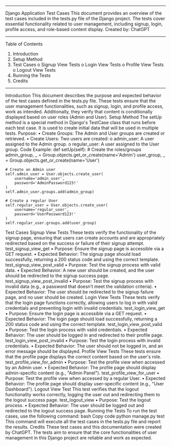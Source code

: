 ________________________________________
Django Application Test Cases
This document provides an overview of the test cases included in the tests.py file of the Django project. The tests cover essential functionality related to user management, including signup, login, profile access, and role-based content display.
Created by: ChatGPT
________________________________________
Table of Contents
1.	Introduction
2.	Setup Method
3.	Test Cases
o	Signup View Tests
o	Login View Tests
o	Profile View Tests
o	Logout View Tests
4.	Running the Tests
5.	Credits
________________________________________
Introduction
This document describes the purpose and expected behavior of the test cases defined in the tests.py file. These tests ensure that the user management functionalities, such as signup, login, and profile access, work as intended. Additionally, they verify that content is conditionally displayed based on user roles (Admin and User).
Setup Method
The setUp method is a special method in Django's TestCase class that runs before each test case. It is used to create initial data that will be used in multiple tests.
Purpose:
•	Create Groups: The Admin and User groups are created or retrieved.
•	Create Users: Two users are created:
o	admin_user: A user assigned to the Admin group.
o	regular_user: A user assigned to the User group.
Code Example:
def setUp(self):
    # Create the roles/groups
    admin_group, _ = Group.objects.get_or_create(name='Admin')
    user_group, _ = Group.objects.get_or_create(name='User')

    # Create an Admin user
    self.admin_user = User.objects.create_user(
        username='admin_user',
        password='AdminPassword123!'
    )
    self.admin_user.groups.add(admin_group)

    # Create a regular User
    self.regular_user = User.objects.create_user(
        username='regular_user',
        password='UserPassword123!'
    )
    self.regular_user.groups.add(user_group)
Test Cases
Signup View Tests
These tests verify the functionality of the signup page, ensuring that users can create accounts and are appropriately redirected based on the success or failure of their signup attempt.
test_signup_view_get
•	Purpose: Ensure the signup page is accessible via a GET request.
•	Expected Behavior: The signup page should load successfully, returning a 200 status code and using the correct template.
test_signup_view_post_valid
•	Purpose: Test the signup process with valid data.
•	Expected Behavior: A new user should be created, and the user should be redirected to the signup success page.
test_signup_view_post_invalid
•	Purpose: Test the signup process with invalid data (e.g., a password that doesn’t meet the validation criteria).
•	Expected Behavior: The user should be redirected to the signup failure page, and no user should be created.
Login View Tests
These tests verify that the login page functions correctly, allowing users to log in with valid credentials and preventing login with invalid credentials.
test_login_view_get
•	Purpose: Ensure the login page is accessible via a GET request.
•	Expected Behavior: The login page should load successfully, returning a 200 status code and using the correct template.
test_login_view_post_valid
•	Purpose: Test the login process with valid credentials.
•	Expected Behavior: The user should be logged in and redirected to their profile page.
test_login_view_post_invalid
•	Purpose: Test the login process with invalid credentials.
•	Expected Behavior: The user should not be logged in, and an error message should be displayed.
Profile View Tests
These tests ensure that the profile page displays the correct content based on the user's role.
test_profile_view_for_admin
•	Purpose: Test the profile view when accessed by an Admin user.
•	Expected Behavior: The profile page should display admin-specific content (e.g., "Admin Panel").
test_profile_view_for_user
•	Purpose: Test the profile view when accessed by a regular User.
•	Expected Behavior: The profile page should display user-specific content (e.g., "User Dashboard").
Logout View Test
This test verifies that the logout functionality works correctly, logging the user out and redirecting them to the logout success page.
test_logout_view
•	Purpose: Test the logout process.
•	Expected Behavior: The user should be logged out and redirected to the logout success page.
Running the Tests
To run the test cases, use the following command:
bash
Copy code
python manage.py test
This command will execute all the test cases in the tests.py file and report the results.
Credits
These test cases and this documentation were created by ChatGPT. The tests aim to ensure that the core functionalities of user management in this Django project are reliable and work as expected.

